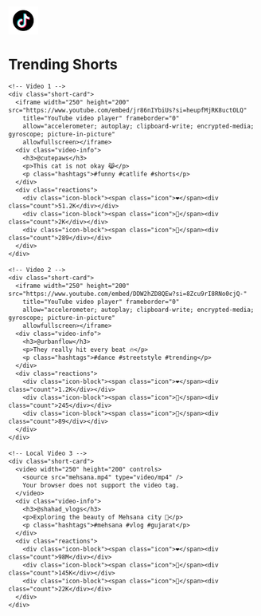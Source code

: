 <!DOCTYPE html>
<html lang="en">

<head>
  <meta charset="UTF-8" />
  <meta name="viewport" content="width=device-width, initial-scale=1.0" />
  <title>TikTok Shorts</title>
  <link rel="icon" href="TikTok.png" type="image/x-icon" />
  <link rel="stylesheet" href="style1.css" />
</head>

<body>

  <!-- TikTok Logo -->
  <img src="TikTok.png" alt="TikTok Logo" width="60" />

  <!-- Page Title -->
  <h1>Trending Shorts</h1>

  <!-- Scrollable Shorts Feed -->
  <div class="shorts-container">

    <!-- Video 1 -->
    <div class="short-card">
      <iframe width="250" height="200" src="https://www.youtube.com/embed/jr86nIYbiUs?si=heupfMjRK8uctOLQ"
        title="YouTube video player" frameborder="0"
        allow="accelerometer; autoplay; clipboard-write; encrypted-media; gyroscope; picture-in-picture"
        allowfullscreen></iframe>
      <div class="video-info">
        <h3>@cutepaws</h3>
        <p>This cat is not okay 😹</p>
        <p class="hashtags">#funny #catlife #shorts</p>
      </div>
      <div class="reactions">
        <div class="icon-block"><span class="icon">❤️</span><div class="count">51.2K</div></div>
        <div class="icon-block"><span class="icon">💬</span><div class="count">2K</div></div>
        <div class="icon-block"><span class="icon">🔁</span><div class="count">289</div></div>
      </div>
    </div>

    <!-- Video 2 -->
    <div class="short-card">
      <iframe width="250" height="200" src="https://www.youtube.com/embed/DDW2hZD8QEw?si=8Zcu9rI8RNo0cjQ-"
        title="YouTube video player" frameborder="0"
        allow="accelerometer; autoplay; clipboard-write; encrypted-media; gyroscope; picture-in-picture"
        allowfullscreen></iframe>
      <div class="video-info">
        <h3>@urbanflow</h3>
        <p>They really hit every beat 🔥</p>
        <p class="hashtags">#dance #streetstyle #trending</p>
      </div>
      <div class="reactions">
        <div class="icon-block"><span class="icon">❤️</span><div class="count">1.2K</div></div>
        <div class="icon-block"><span class="icon">💬</span><div class="count">245</div></div>
        <div class="icon-block"><span class="icon">🔁</span><div class="count">89</div></div>
      </div>
    </div>

    <!-- Local Video 3 -->
    <div class="short-card">
      <video width="250" height="200" controls>
        <source src="mehsana.mp4" type="video/mp4" />
        Your browser does not support the video tag.
      </video>
      <div class="video-info">
        <h3>@shahad_vlogs</h3>
        <p>Exploring the beauty of Mehsana city 🌆</p>
        <p class="hashtags">#mehsana #vlog #gujarat</p>
      </div>
      <div class="reactions">
        <div class="icon-block"><span class="icon">❤️</span><div class="count">98M</div></div>
        <div class="icon-block"><span class="icon">💬</span><div class="count">145K</div></div>
        <div class="icon-block"><span class="icon">🔁</span><div class="count">22K</div></div>
      </div>
    </div>

  </div>

  <!-- JS -->
  <script src="script.js"></script>
</body>

</html>
